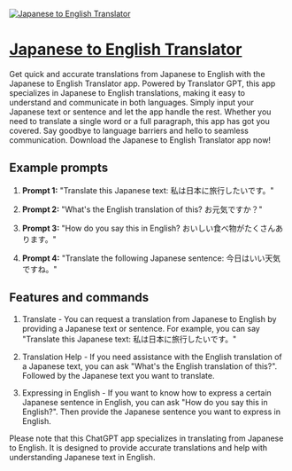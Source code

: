 [![Japanese to English Translator](https://files.oaiusercontent.com/file-EUnoNyipRAVAWnYcS5mdZ4uV?se=2123-10-17T23%3A24%3A22Z&sp=r&sv=2021-08-06&sr=b&rscc=max-age%3D31536000%2C%20immutable&rscd=attachment%3B%20filename%3Dbf26dc63-d052-434e-87dd-c3b9507b430b.png&sig=4otYFesKhsErQ8hY5km7f7%2Bi%2BvShFsHDXupRgAlH1sc%3D)](https://chat.openai.com/g/g-6mAqdLE5P-japanese-to-english-translator)

# [Japanese to English Translator](https://chat.openai.com/g/g-6mAqdLE5P-japanese-to-english-translator)

Get quick and accurate translations from Japanese to English with the Japanese to English Translator app. Powered by Translator GPT, this app specializes in Japanese to English translations, making it easy to understand and communicate in both languages. Simply input your Japanese text or sentence and let the app handle the rest. Whether you need to translate a single word or a full paragraph, this app has got you covered. Say goodbye to language barriers and hello to seamless communication. Download the Japanese to English Translator app now!

## Example prompts

1. **Prompt 1:** "Translate this Japanese text: 私は日本に旅行したいです。"

2. **Prompt 2:** "What's the English translation of this? お元気ですか？"

3. **Prompt 3:** "How do you say this in English? おいしい食べ物がたくさんあります。"

4. **Prompt 4:** "Translate the following Japanese sentence: 今日はいい天気ですね。"

## Features and commands

1. Translate - You can request a translation from Japanese to English by providing a Japanese text or sentence. For example, you can say "Translate this Japanese text: 私は日本に旅行したいです。"

2. Translation Help - If you need assistance with the English translation of a Japanese text, you can ask "What's the English translation of this?". Followed by the Japanese text you want to translate.

3. Expressing in English - If you want to know how to express a certain Japanese sentence in English, you can ask "How do you say this in English?". Then provide the Japanese sentence you want to express in English.

Please note that this ChatGPT app specializes in translating from Japanese to English. It is designed to provide accurate translations and help with understanding Japanese text in English.